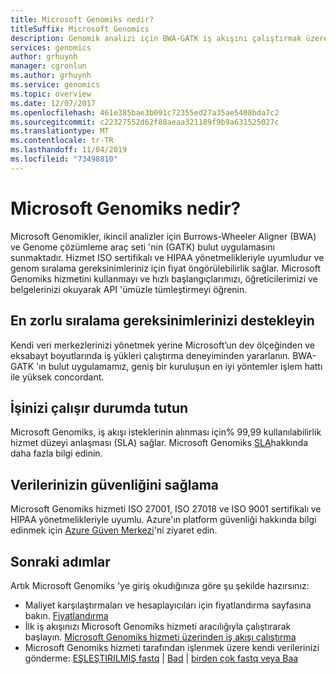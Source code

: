 ```yaml
---
title: Microsoft Genomiks nedir?
titleSuffix: Microsoft Genomics
description: Genomik analizi için BWA-GATK iş akışını çalıştırmak üzere Microsoft Genomiks 'yi nasıl kullanacağınızı öğrenin.
services: genomics
author: grhuynh
manager: cgronlun
ms.author: grhuynh
ms.service: genomics
ms.topic: overview
ms.date: 12/07/2017
ms.openlocfilehash: 461e385bae3b091c72355ed27a35ae5408bda7c2
ms.sourcegitcommit: c22327552d62f88aeaa321189f9b9a631525027c
ms.translationtype: MT
ms.contentlocale: tr-TR
ms.lasthandoff: 11/04/2019
ms.locfileid: "73498810"
---
```

# <a name="what-is-microsoft-genomics"></a>Microsoft Genomiks nedir?
Microsoft Genomikler, ikincil analizler için Burrows-Wheeler Aligner (BWA) ve Genome çözümleme araç seti 'nin (GATK) bulut uygulamasını sunmaktadır. Hizmet ISO sertifikalı ve HIPAA yönetmelikleriyle uyumludur ve genom sıralama gereksinimleriniz için fiyat öngörülebilirlik sağlar. Microsoft Genomiks hizmetini kullanmayı ve hızlı başlangıçlarımızı, öğreticilerimizi ve belgelerinizi okuyarak API 'ümüzle tümleştirmeyi öğrenin.

## <a name="support-your-most-demanding-sequencing-needs"></a>En zorlu sıralama gereksinimlerinizi destekleyin
Kendi veri merkezlerinizi yönetmek yerine Microsoft’un dev ölçeğinden ve eksabayt boyutlarında iş yükleri çalıştırma deneyiminden yararlanın. BWA-GATK 'ın bulut uygulamamız, geniş bir kuruluşun en iyi yöntemler işlem hattı ile yüksek concordant.


## <a name="keep-your-business-running"></a>İşinizi çalışır durumda tutun
Microsoft Genomiks, iş akışı isteklerinin alınması için% 99,99 kullanılabilirlik hizmet düzeyi anlaşması (SLA) sağlar. Microsoft Genomiks [SLA](https://azure.microsoft.com/support/legal/sla/genomics/v1_0/)hakkında daha fazla bilgi edinin.


## <a name="secure-your-data"></a>Verilerinizin güvenliğini sağlama
Microsoft Genomiks hizmeti ISO 27001, ISO 27018 ve ISO 9001 sertifikalı ve HIPAA yönetmelikleriyle uyumlu. Azure'ın platform güvenliği hakkında bilgi edinmek için [Azure Güven Merkezi](https://www.microsoft.com/trustcenter/security)'ni ziyaret edin.


## <a name="next-steps"></a>Sonraki adımlar
Artık Microsoft Genomiks 'ye giriş okudığınıza göre şu şekilde hazırsınız:
- Maliyet karşılaştırmaları ve hesaplayıcıları için fiyatlandırma sayfasına bakın. [Fiyatlandırma](https://azure.microsoft.com/pricing/details/genomics/)
- İlk iş akışınızı Microsoft Genomiks hizmeti aracılığıyla çalıştırarak başlayın. [Microsoft Genomiks hizmeti üzerinden iş akışı çalıştırma](quickstart-run-genomics-workflow-portal.md)
- Microsoft Genomiks hizmeti tarafından işlenmek üzere kendi verilerinizi gönderme: [EŞLEŞTIRILMIŞ fastq](quickstart-input-pair-FASTQ.md) | [Bad](quickstart-input-BAM.md) | [birden çok fastq veya Baa](quickstart-input-multiple.md) 

